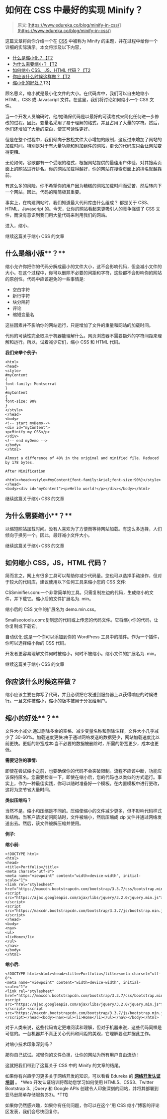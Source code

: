 # 如何在 CSS 中最好的实现 Minify？

> 原文:[https://www.edureka.co/blog/minify-in-css/](https://www.edureka.co/blog/minify-in-css/)

这篇文章将向你介绍一个在 [CSS](https://www.edureka.co/blog/what-is-css/) 中被称为 Minify 的主题，并在过程中给你一个详细的实际演示。本文将涉及以下内容，

*   [什么是缩小化？【T2](#Whatisminification?)
*   [为什么需要缩小？【T2](#Whyisminificationneeded?)
*   [如何缩小 CSS、JS、HTML 代码？【T2](#HowdoyouminifyCSS,JS,HTMLcode?)
*   [你应该什么时候这样做？【T2](#Whenshouldyoudothat?)
*   [缩小化的好处？](#Benefitsofminification?)T3】

顾名思义，缩小就是最小化文件的大小。在代码库中，我们可以自由地缩小 HTML、CSS 或 Javascript 文件。在这里，我们将讨论如何缩小一个 CSS 文件。

当一个开发人员编码时，他/她确保代码是以最好的可读格式来简化任何进一步修改的过程。因此，变量名采用了易于理解的格式，并且占用了大量的字符。然后，他们还增加了大量的空白，使其可读性更好。

但是在整个过程中，我们倾向于放松文件大小增加的限制，这反过来增加了网站的加载时间。特别是对于有大量功能和附加组件的网站，更长的代码库只会让网站变得更糟。

无论如何，谷歌都有一个受限的格式，根据网站提供的最佳用户体验，对其搜索页面上的网站进行排名。你的网站加载得越好，你的网站在搜索页面上的排名就越靠前。

有这么多的风险，你不希望你的用户因为糟糕的网站加载时间而受苦，然后转向下一个网站。因此，代码的精简极其重要。

事实上，在构建网站时，我们知道最大代码库由什么组成？ 都是关于 CSS、HTML、Javascript 的。今天，让你的网站看起来更吸引人的竞争强调了 CSS 文件，而没有意识到我们用大量代码来利用我们的网站。

进入，缩小..

继续这篇关于缩小 CSS 的文章

## **什么是**缩小版**？**

缩小允许你把你的代码分解成最小的文件大小，这不会影响代码，但会减小文件的大小。在这个过程中，你可以删除不必要的间距和字符，这些都不会影响你的网站的原创性。代码中应该避免的一些事情是:

*   空白字符
*   新行字符
*   块分隔符
*   评论
*   缩短变量名

这些因素并不影响你的网站运行，只是增加了文件的重量和网站的加载时间。

代码的可读性完全取决于机器能理解什么。网页浏览器不需要额外的字符间距来理解和运行。所以，试着减少它们，缩小 CSS 和 HTML 代码。

**我们来举个例子:**

```
<html>
<head>
<style>
#myContent
{
font-family: Montserrat
}
#myContent
{
font-size: 90%
}
</style>
</head>
<body>
<!-- start myDemo-->
<div id="myContent">
<p>Minify my CSS</p>
</div>
<!-- end myDemo -->
</body>
</html>

```

```
Almost a difference of 48% in the original and minified file. Reduced by 178 bytes.

After Minification
```

```
<html><head><style>#myContent{font-family:Arial;font-size:90%}</style></head>
<body><div id="myContent"><p>Hello world!</p></div></body></html>

```

继续这篇关于缩小 CSS 的文章

## 为什么需要缩小**？**

以缩短网站加载时间。没有人喜欢为了方便而等待网站加载。有这么多选择，人们倾向于换另一个。因此，最好减小文件大小。

继续这篇关于缩小 CSS 的文章

## **如何**缩小 **CSS，JS，HTML 代码？**

简而言之，网上有很多工具可以帮助你减少代码量。您也可以选择手动操作，但对于较大的代码库，建议使用以下任何工具来缩小您的 CSS 文件:

CSSminifier.com:一个非常简单的工具。只需复制左边的代码，生成缩小的文件，并下载它。缩小后的文件扩展名为. min。

缩小后的 CSS 文件的扩展名为 demo.min.css。

Smallseotools.com:复制您的代码或上传您的代码文件。它将缩小你的代码，让你复制或下载它。

自动优化:这是一个你可以添加到你的 WordPress 工具中的插件。作为一个插件，你可以选择缩小你的 CSS 代码。

开发者更容易理解文件何时被缩小，何时不被缩小。缩小文件的扩展名为. min。

继续这篇关于缩小 CSS 的文章

## 你应该什么时候这样做？

缩小应该主要在你写了代码，并且必须把它发送到服务器上以获得响应的时候进行。一旦文件被缩小，缩小的版本被用于分发给用户。

## 缩小的好处**？**

文件大小减少:通过删除多余的空格、减少变量名称和删除注释，文件大小几乎减少了 30-60%。加载速度更快:由于通过网络发送的数据更少，网站加载速度比以前更快。更低的带宽成本:当不必要的数据被删除时，所需的带宽更少，成本也更低。

**需要记住的事情:**

即使在尝试缩小之前，也要确保你的代码不会突破限制。流程不应该中断，功能应该保持匿名。您需要检查一下，即使在缩小后，您的代码也以类似的方式运行。事实上，作为一种最佳实践，你可以随时准备好一个模板。在内置模板中进行更改，这将为您节省大量时间。

**类似压缩吗？**

当然不是。缩小和压缩是不同的。压缩使缩小的文件减少更多，但不影响代码样式和结构。当客户请求访问网站时，文件被缩小，然后压缩成 zip 文件并通过网络发送出去。然后，该文件被解压缩并使用。

**例子:**

**缩小前:**

```
<!DOCTYPE html>
<html>
<head>
<title>Portfolio</title>
<meta charset="utf-8">
<meta name="viewpoint" content="width=device-width", initial-scale="1">
<link rel="stylesheet" href="https://maxcdn.bootstrapcdn.com/bootstrap/3.3.7/css/bootstrap.min.css">
<script src="https://ajax.googleapis.com/ajax/libs/jquery/3.2.0/jquery.min.js"></script>
<script src="https://maxcdn.bootstrapcdn.com/bootstrap/3.3.7/js/bootstrap.min.js"></script>
</head>
<body>
<nav>
<ul>
<li>Home</li>
</ul>
</nav>
</body>
</html>

```

**缩小后:**

```
<!DOCTYPE html><html><head><title>Portfolio</title><meta charset="utf-8">
<meta name="viewpoint" content="width=device-width", initial-scale="1">
<link rel="stylesheet" href="https://maxcdn.bootstrapcdn.com/bootstrap/3.3.7/css/bootstrap.min.css">
<script src="https://ajax.googleapis.com/ajax/libs/jquery/3.2.0/jquery.min.js">
</script> <script src="https://maxcdn.bootstrapcdn.com/bootstrap/3.3.7/js/bootstrap.min.js">
</script></head><body><nav><ul><li>Home</li></ul></nav></body></html>
```

对于人类来说，这些代码肯定更难阅读和理解，但对于机器来说，这些代码同样是可信的。一台机器并不真正关心代码和间距的美观，它理解要点并据此工作。

对缩小技术印象深刻吗？

那你自己试试。减轻你的文件负担，让你的网站为所有用户自由流动！

这就把我们带到了这篇关于 CSS 中的 Minify 的文章的结尾。

如果你有兴趣学习更多关于网络开发的知识，可以看看 Edureka 的 **[网络开发认证培训](https://www.edureka.co/complete-web-developer)** 。 *Web 开发认证培训将帮助您学习如何使用 HTML5、CSS3、Twitter Bootstrap 3、jQuery 和 Google APIs 创建令人印象深刻的网站，并将其部署到亚马逊简单存储服务(S3)。*T11】

如果你仍然感兴趣，如果你有任何问题，你可以在这个“用 CSS 缩小”博客的评论区发表，我们会尽快回复你。
